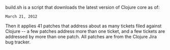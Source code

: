 build.sh is a script that downloads the latest version of Clojure core
as of:

    March 21, 2012

Then it applies 41 patches that address about as many tickets filed
against Clojure -- a few patches address more than one ticket, and a
few tickets are addressed by more than one patch.  All patches are
from the Clojure Jira bug tracker.
